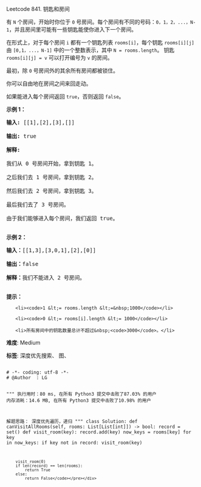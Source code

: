Leetcode 841. 钥匙和房间
<p>有 <code>N</code> 个房间，开始时你位于 <code>0</code> 号房间。每个房间有不同的号码：<code>0，1，2，...，N-1</code>，并且房间里可能有一些钥匙能使你进入下一个房间。</p>


<p>在形式上，对于每个房间 <code>i</code> 都有一个钥匙列表 <code>rooms[i]</code>，每个钥匙 <code>rooms[i][j]</code> 由 <code>[0,1，...，N-1]</code> 中的一个整数表示，其中 <code>N = rooms.length</code>。 钥匙 <code>rooms[i][j] = v</code> 可以打开编号为 <code>v</code> 的房间。</p>



<p>最初，除 <code>0</code> 号房间外的其余所有房间都被锁住。</p>



<p>你可以自由地在房间之间来回走动。</p>



<p>如果能进入每个房间返回 <code>true</code>，否则返回 <code>false</code>。</p>



<ol>

</ol>



<p><strong>示例 1：</strong></p>



<pre><strong>输入: </strong>[[1],[2],[3],[]]

<strong>输出: </strong>true

<strong>解释:  </strong>

我们从 0 号房间开始，拿到钥匙 1。

之后我们去 1 号房间，拿到钥匙 2。

然后我们去 2 号房间，拿到钥匙 3。

最后我们去了 3 号房间。

由于我们能够进入每个房间，我们返回 true。

</pre>



<p><strong>示例 2：</strong></p>



<pre><strong>输入：</strong>[[1,3],[3,0,1],[2],[0]]

<strong>输出：</strong>false

<strong>解释：</strong>我们不能进入 2 号房间。

</pre>



<p><strong>提示：</strong></p>



<ol>

	<li><code>1 &lt;= rooms.length &lt;=&nbsp;1000</code></li>

	<li><code>0 &lt;= rooms[i].length &lt;= 1000</code></li>

	<li>所有房间中的钥匙数量总计不超过&nbsp;<code>3000</code>。</li>

</ol>





 **难度**: Medium



 **标签**: 深度优先搜索、 图、 





<div class="hcb_wrap">
<pre class="prism undefined-numbers lang-python" data-lang="Python"><code>
# -*- coding: utf-8 -*-
# @Author  : LG

"""
执行用时：80 ms, 在所有 Python3 提交中击败了87.03% 的用户
内存消耗：14.6 MB, 在所有 Python3 提交中击败了10.98% 的用户

解题思路：
    深度优先遍历，递归
"""
class Solution:
    def canVisitAllRooms(self, rooms: List[List[int]]) -> bool:
        record = set()
        def visit_room(key):
            record.add(key)
            now_keys = rooms[key]
            for key in now_keys:
                if key not in record:
                    visit_room(key)

        visit_room(0)
        if len(record) == len(rooms):
            return True
        else:
            return False</code></pre></div>
